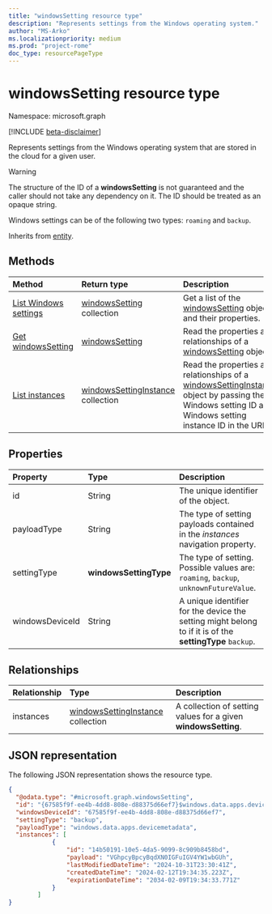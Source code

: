 ```yaml
---
title: "windowsSetting resource type"
description: "Represents settings from the Windows operating system."
author: "MS-Arko"
ms.localizationpriority: medium
ms.prod: "project-rome"
doc_type: resourcePageType
---
```


# windowsSetting resource type

Namespace: microsoft.graph

[!INCLUDE [beta-disclaimer](../../includes/beta-disclaimer.md)]

Represents settings from the Windows operating system that are stored in the cloud for a given user.

> [!WARNING]
> The structure of the ID of a **windowsSetting** is not guaranteed and the caller should not take any dependency on it. The ID should be treated as an opaque string.

Windows settings can be of the following two types: `roaming` and `backup`.

Inherits from [entity](../resources/entity.md).

## Methods
|Method|Return type|Description|
|:---|:---|:---|
|[List Windows settings](../api/usersettings-list-windows.md)|[windowsSetting](../resources/windowssetting.md) collection|Get a list of the [windowsSetting](../resources/windowssetting.md) objects and their properties.|
|[Get windowsSetting](../api/windowssetting-get.md)|[windowsSetting](../resources/windowssetting.md)|Read the properties and relationships of a [windowsSetting](../resources/windowssetting.md) object.|
|[List instances](../api/windowssetting-list-instances.md)|[windowsSettingInstance](../resources/windowssettinginstance.md) collection|Read the properties and relationships of a [windowsSettingInstance](../resources/windowssettinginstance.md) object by passing the Windows setting ID and Windows setting instance ID in the URL.|

## Properties
|Property|Type|Description|
|:---|:---|:---|
|id|String|The unique identifier of the object.|
|payloadType|String|The type of setting payloads contained in the *instances* navigation property.|
|settingType|**windowsSettingType**|The type of setting. Possible values are: `roaming`, `backup`, `unknownFutureValue`.|
|windowsDeviceId|String|A unique identifier for the device the setting might belong to if it is of the **settingType** `backup`.|

## Relationships
|Relationship|Type|Description|
|:---|:---|:---|
|instances|[windowsSettingInstance](../resources/windowssettinginstance.md) collection|A collection of setting values for a given **windowsSetting**.|

## JSON representation
The following JSON representation shows the resource type.
<!-- {
  "blockType": "resource",
  "keyProperty": "id",
  "@odata.type": "microsoft.graph.windowsSetting",
  "baseType": "microsoft.graph.entity",
  "openType": false
}
-->
``` json
{
  "@odata.type": "#microsoft.graph.windowsSetting",
  "id": "{67585f9f-ee4b-4dd8-808e-d88375d66ef7}$windows.data.apps.devicemetadata",
  "windowsDeviceId": "67585f9f-ee4b-4dd8-808e-d88375d66ef7",
  "settingType": "backup",
  "payloadType": "windows.data.apps.devicemetadata",
  "instances": [
            {
                "id": "14b50191-10e5-4da5-9099-8c909b8458bd",
                "payload": "VGhpcyBpcyBqdXN0IGFuIGV4YW1wbGUh",
                "lastModifiedDateTime": "2024-10-31T23:30:41Z",
                "createdDateTime": "2024-02-12T19:34:35.223Z",
                "expirationDateTime": "2034-02-09T19:34:33.771Z"
            }
        ]
}
```

